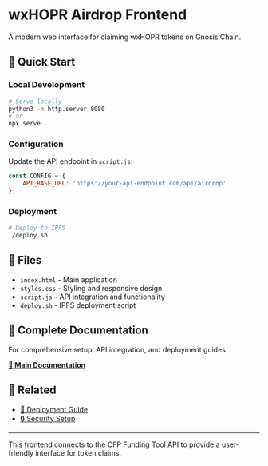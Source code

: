 # wxHOPR Airdrop Frontend

A modern web interface for claiming wxHOPR tokens on Gnosis Chain.

## 🚀 Quick Start

### Local Development

```bash
# Serve locally
python3 -m http.server 8080
# or
npx serve .
```

### Configuration

Update the API endpoint in `script.js`:

```javascript
const CONFIG = {
    API_BASE_URL: 'https://your-api-endpoint.com/api/airdrop'
};
```

### Deployment

```bash
# Deploy to IPFS
./deploy.sh
```

## 📁 Files

- `index.html` - Main application
- `styles.css` - Styling and responsive design
- `script.js` - API integration and functionality
- `deploy.sh` - IPFS deployment script

## 📖 Complete Documentation

For comprehensive setup, API integration, and deployment guides:

**[📖 Main Documentation](../README.md)**

## 🔗 Related

- [🚀 Deployment Guide](../docs/deployment.md)
- [🔒 Security Setup](../docs/security.md)

---

This frontend connects to the CFP Funding Tool API to provide a user-friendly interface for token claims.